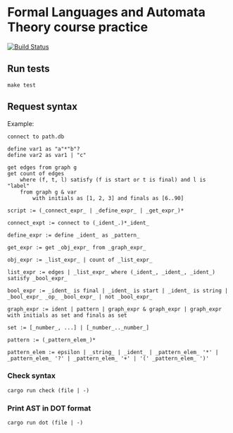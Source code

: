 # Formal Languages and Automata Theory course practice
[![Build Status](https://img.shields.io/endpoint.svg?url=https%3A%2F%2Factions-badge.atrox.dev%2Flev-mxx%2Fflat-practice%2Fbadge&style=flat)](https://actions-badge.atrox.dev/lev-mxx/flat-practice/goto)

## Run tests
```make test```

## Request syntax
Example:
```
connect to path.db

define var1 as "a"*"b"?
define var2 as var1 | "c"

get edges from graph g
get count of edges
    where (f, t, l) satisfy (f is start or t is final) and l is "label"
    from graph g & var
        with initials as [1, 2, 3] and finals as [6..90]  
```

`script := (_connect_expr_ | _define_expr_ | _get_expr_)*`

`connect_expt := connect to (_ident_.)*_ident_`

`define_expr := define _ident_ as _pattern_`

`get_expr := get _obj_expr_ from _graph_expr_`

`obj_expr := _list_expr_ | count of _list_expr_`

`list_expr := edges | _list_expr_ where (_ident_, _ident_, _ident_) satisfy _bool_expr_`

`bool_expr := _ident_ is final | _ident_ is start | _ident_ is string | _bool_expr_ _op_ _bool_expr_ | not _bool_expr_`

`graph_expr := ident | pattern | graph_expr & graph_expr | graph_expr with initials as set and finals as set`

`set := [_number_, ...] | [_number_.._number_]`

`pattern := (_pattern_elem_)*`

`pattern_elem := epsilon | _string_ | _ident_ | _pattern_elem_ '*' | _pattern_elem_ '?' | _pattern_elem_ '+' | '(' _pattern_elem_ ')'`
### Check syntax
`cargo run check (file | -)`
### Print AST in DOT format
`cargo run dot (file | -)`
